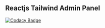 ## Reactjs Tailwind Admin Panel

[![Codacy Badge](https://api.codacy.com/project/badge/Grade/2e8d9b5a7ffc4351b277158abd144e91)](https://app.codacy.com/manual/navjotdhanawat/react-dashboard-tailwind?utm_source=github.com&utm_medium=referral&utm_content=navjotdhanawat/react-dashboard-tailwind&utm_campaign=Badge_Grade_Dashboard)